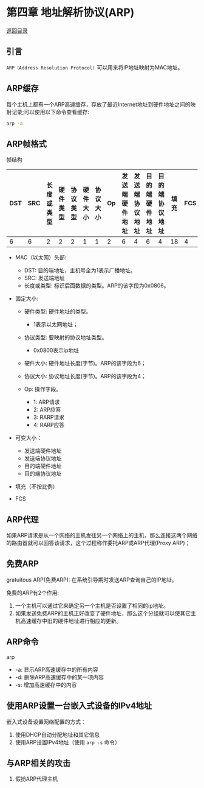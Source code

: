 # 第四章 地址解析协议(ARP)

[返回目录](README.md)



## 引言

`ARP（Address Resolution Protocol）`可以用来将IP地址映射为MAC地址。



## ARP缓存

每个主机上都有一个ARP高速缓存，存放了最近Internet地址到硬件地址之间的映射记录;可以使用以下命令查看缓存:

```sh
arp -a
```



## ARP帧格式

帧结构

| DST  | SRC  | 长度或类型 | 硬件类型 | 协议类型 | 硬件大小 | 协议大小 | Op   | 发送端硬件地址 | 发送端协议地址 | 目的端硬件地址 | 目的端协议地址 | 填充 | FCS  |
| ---- | ---- | ---------- | -------- | -------- | -------- | -------- | ---- | -------------- | -------------- | -------------- | -------------- | ---- | ---- |
| 6    | 6    | 2          | 2        | 2        | 1        | 1        | 2    | 6              | 4              | 6              | 4              | 18   | 4    |

- MAC（以太网）头部:
  - DST: 目的端地址，主机号全为1表示广播地址。
  - SRC: 发送端地址
  - 长度或类型: 标识后面数据的类型。ARP的该字段为0x0806。

- 固定大小:

  - 硬件类型: 硬件地址的类型。

    - 1表示以太网地址；
  - 协议类型: 要映射的协议地址类型。
    - 0x0800表示ip地址
  - 硬件大小: 硬件地址长度(字节)。ARP的该字段为6；
  - 协议大小: 协议地址长度(字节)。ARP的该字段为4；
  - Op: 操作字段。
    - 1: ARP请求
    - 2: ARP应答
    - 3: RARP请求
    - 4: RARP应答


- 可变大小：
  - 发送端硬件地址
  - 发送端协议地址
  - 目的端硬件地址
  - 目的端协议地址
- 填充（不按比例）
- FCS



## ARP代理

如果ARP请求是从一个网络的主机发往另一个网络上的主机，那么连接这两个网络的路由器就可以回答该请求，这个过程称作委托ARP或ARP代理(Proxy ARP)；



## 免费ARP

gratuitous ARP(免费ARP): 在系统引导期时发送ARP查询自己的IP地址。

免费的ARP有2个作用:

1. 一个主机可以通过它来确定另一个主机是否设置了相同的ip地址。
2. 如果发送免费ARP的主机正好改变了硬件地址，那么这个分组就可以使其它主机高速缓存中旧的硬件地址进行相应的更新。



## ARP命令

arp 

- -a: 显示ARP高速缓存中的所有内容
- -d: 删除ARP高速缓存中的某一项内容
- -s: 增加高速缓存中的内容



## 使用ARP设置一台嵌入式设备的IPv4地址

嵌入式设备设置网络配置的方式：

1. 使用DHCP自动分配地址和其它信息
2. 使用ARP设置IPv4地址（使用 `arp -s` 命令）



## 与ARP相关的攻击

1. 假扮ARP代理主机